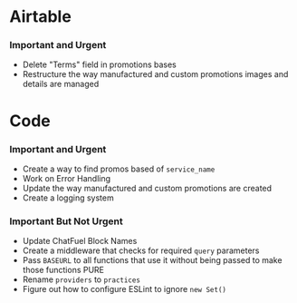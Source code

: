 # Airtable

### Important and Urgent
- Delete "Terms" field in promotions bases
- Restructure the way manufactured and custom promotions images and details are managed

##

# Code

### Important and Urgent
- Create a way to find promos based of `service_name`
- Work on Error Handling
- Update the way manufactured and custom promotions are created
- Create a logging system

### Important But Not Urgent
- Update ChatFuel Block Names
- Create a middleware that checks for required `query` parameters
- Pass `BASEURL` to all functions that use it without being passed to make those functions PURE
- Rename `providers` to `practices`
- Figure out how to configure ESLint to ignore `new Set()`